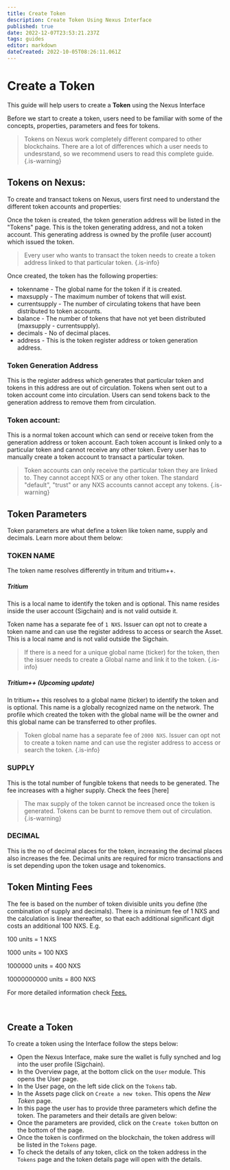 ```yaml
---
title: Create Token
description: Create Token Using Nexus Interface
published: true
date: 2022-12-07T23:53:21.237Z
tags: guides
editor: markdown
dateCreated: 2022-10-05T08:26:11.061Z
---
```


# Create a Token

This guide will help users to create a **Token** using the Nexus Interface

Before we start to create a token, users need to be familiar with some of the concepts, properties, parameters and fees for tokens.

> Tokens on Nexus work completely different compared to other blockchains. There are a lot of differences which a user needs to undesrstand, so we recommend users to read this complete guide.
{.is-warning}


## Tokens on Nexus:

To create and transact tokens on Nexus, users first need to understand the different token accounts and properties:

Once the token is created, the token generation address will be listed in the "Tokens" page. This is the token generating address, and not a token account. This generating address is owned by the profile (user account) which issued the token. 

> Every user who wants to transact the token needs to create a token address linked to that particular token.
{.is-info}

Once created, the token has the following properties:
- tokenname - The global name for the token if it is created.
- maxsupply - The maximum number of tokens that will exist.
- currentsupply - The number of circulating tokens that have been distributed to token accounts.
- balance - The number of tokens that have not yet been distributed (maxsupply - currentsupply).
- decimals - No of decimal places.
- address - This is the token register address or token generation address.

### Token Generation Address

This is the register address which generates that particular token and tokens in this address are out of circulation. Tokens when sent out to a token account come into circulation. Users can send tokens back to the generation address to remove them from circulation.

### Token account:

This is a normal token account which can send or receive token from the generation address or token account. Each token account is linked only to a particular token and cannot receive any other token. Every user has to manually create a token account to transact a particular token.


> Token accounts can only receive the particular token they are linked to. They cannot accept NXS or any other token. The standard "default", "trust" or any NXS accounts cannot accept any tokens.
{.is-warning}


## Token Parameters

Token parameters are what define a token like token name, supply and decimals. Learn more about them below:

### TOKEN NAME

The token name resolves differently in tritum and tritium++.

##### Tritium

This is a local name to identify the token and is optional. This name resides inside the user account (Sigchain) and is not valid outside it.

Token name has a separate fee of `1 NXS`. Issuer can opt not to create a token name and can use the register address to access or search the Asset. This is a local name and is not valid outside the Sigchain.

> If there is a need for a unique global name (ticker) for the token, then the issuer needs to create a Global name and link it to the token.
{.is-info}


##### Tritium++ (Upcoming update)

In tritium++ this resolves to a global name (ticker) to identify the token and is optional. This name is a globally recognized name on the network. The profile which created the token with the global name will be the owner and this global name can be transferred to other profiles.

> Token global name has a separate fee of `2000 NXS`. Issuer can opt not to create a token name and can use the register address to access or search the token.
{.is-info}

### SUPPLY

This is the total number of fungible tokens that needs to be generated. The fee increases with a higher supply. Check the fees [here]

> The max supply of the token cannot be increased once the token is generated. Tokens can be burnt to remove them out of circulation.
{.is-warning}

### DECIMAL

This is the no of decimal places for the token, increasing the decimal places also increases the fee. Decimal units are required for micro transactions and is set depending upon the token usage and tokenomics.


## Token Minting Fees

The fee is based on the number of token divisible units you define (the combination of supply and decimals). There is a minimum fee of 1 NXS and the calculation is linear thereafter, so that each additional significant digit costs an additional 100 NXS. E.g.

100 units = 1 NXS

1000 units = 100 NXS

1000000 units = 400 NXS

10000000000 units = 800 NXS

For more detailed information check [Fees.](/en/economics/fees)

&nbsp;

## Create a Token

To create a token using the Interface follow the steps below:

* Open the Nexus Interface, make sure the wallet is fully synched and log into the user profile (Sigchain).
* In the Overview page, at the bottom click on the `User` module. This opens the User page.
* In the User page, on the left side click on the `Tokens` tab.
* In the Assets page click on `Create a new token`. This opens the *New Token* page.
* In this page the user has to provide three parameters which define the token. The parameters  and their details are given below:
* Once the parameters are provided, click on the `Create token` button on the bottom of the page.
* Once the token is confirmed on the blockchain, the token address will be listed in the `Tokens` page.
* To check the details of any token, click on the token address in the `Tokens` page and the token details page will open with the details.